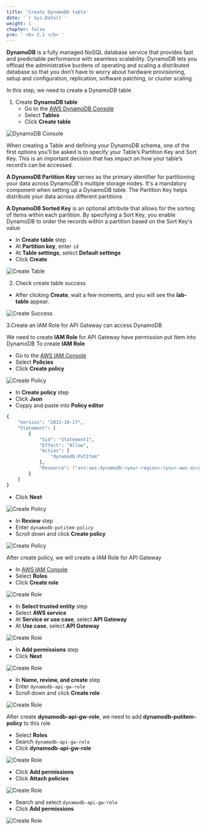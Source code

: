 ```yaml
---
title: 'Create DynamoDb table'
date: '`r Sys.Date()`'
weight: 1
chapter: false
pre: ' <b> 2.1 </b> '
---
```


**DynamoDB** is a fully managed NoSQL database service that provides fast and predictable performance with seamless scalability. DynamoDB lets you offload the administrative burdens of operating and scaling a distributed database so that you don't have to worry about hardware provisioning, setup and configuration, replication, software patching, or cluster scaling.

In this step, we need to create a DynamoDB table

1. Create **DynamoDB table**
   - Go to the [AWS DynamoDB Console](https://ap-southeast-1.console.aws.amazon.com/dynamodbv2/home?region=ap-southeast-1#dashboard)
   - Select **Tables**
   - Click **Create table**

![DynamoDB Console](/images/2.prerequisite/001-dynamodbconsole.png)

When creating a Table and defining your DynamoDB schema, one of the first options you’ll be asked is to specify your Table’s Partition Key and Sort Key. This is an important decision that has impact on how your table’s record’s can be accessed.

**A DynamoDB Partition Key** serves as the primary identifier for partitioning your data across DynamoDB's multiple storage nodes. It's a mandatory component when setting up a DynamoDB table. The Partition Key helps distribute your data across different partitions

**A DynamoDB Sorted Key** is an optional attribute that allows for the sorting of items within each partition. By specifying a Sort Key, you enable DynamoDB to order the records within a partition based on the Sort Key's value

- In **Create table** step
- At **Partition key**, enter `id`
- At **Table settings**, select **Default settings**
- Click **Create**

![Create Table](/images/2.prerequisite/002-createdynamodbtable.png)

2. Check create table success

- After clicking **Create**, wait a few moments, and you will see the **lab-table** appear.

![Create Success](/images/2.prerequisite/003-createdynamodbsuccess.png)

3.Create an IAM Role for API Gateway can access DynamoDB

We need to create **IAM Role** for API Gateway have permission put Item into DynamoDB
To create **IAM Role**

- Go to the [AWS IAM Console](https://us-east-1.console.aws.amazon.com/iam/home?region=ap-southeast-1#/home)
- Select **Policies**
- Click **Create policy**

![Create Policy](/images/2.prerequisite/011-createpolicy.png)

- In **Create policy** step
- Click **Json**
- Coppy and paste into **Policy editor**

```bash
{
	"Version": "2012-10-17",
	"Statement": [
		{
			"Sid": "Statement1",
			"Effect": "Allow",
			"Action": [
			    "dynamodb:PutItem"
			],
			"Resource": ["arn:aws:dynamodb:<your-region>:<your-aws-account-id>:table/<you-dynamodb-table>"]
		}
	]
}
```

- Click **Next**

![Create Policy](/images/2.prerequisite/012-createpolicy.png)

- In **Review** step
- Enter `dynamodb-putitem-policy`
- Scroll down and click **Create policy**

![Create Policy](/images/2.prerequisite/013-createpolicy.png)

After create policy, we will create a IAM Role for API Gateway

- In [AWS IAM Console](https://us-east-1.console.aws.amazon.com/iam/home?region=ap-southeast-1#/home)
- Select **Roles**
- Click **Create role**

![Create Role](/images/2.prerequisite/014-creategatewayrole.png)

- In **Select trusted entity** step
- Select **AWS service**
- At **Service or use case**, select **API Gateway**
- At **Use case**, select **API Gateway**

![Create Role](/images/2.prerequisite/015-creategatewayrole.png)

- In **Add permissions** step
- Click **Next**

![Create Role](/images/2.prerequisite/016-creategatewayrole.png)

- In **Name, review, and create** step
- Enter `dynamodb-api-gw-role`
- Scroll down and click **Create role**

![Create Role](/images/2.prerequisite/017-creategatewayrole.png)

After create **dynamodb-api-gw-role**, we need to add **dynamodb-putitem-policy** to this role

- Select **Roles**
- Search `dynamodb-api-gw-role`
- Click **dynamodb-api-gw-role**

![Create Role](/images/2.prerequisite/018-creategatewayrole.png)

- Click **Add permissions**
- Click **Attach policies**

![Create Role](/images/2.prerequisite/019-creategatewayrole.png)

- Search and select `dynamodb-api-gw-role`
- Click **Add permissions**

![Create Role](/images/2.prerequisite/020-creategatewayrole.png)
